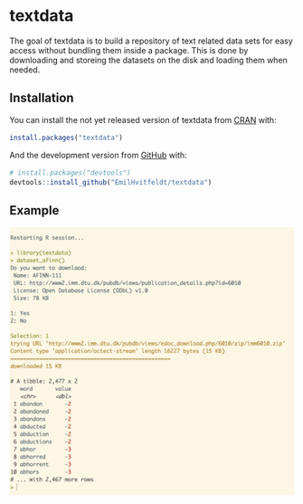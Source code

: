 
<!-- README.md is generated from README.Rmd. Please edit that file -->
textdata
========

<!-- badges: start -->
<!-- badges: end -->
The goal of textdata is to build a repository of text related data sets for easy access without bundling them inside a package. This is done by downloading and storeing the datasets on the disk and loading them when needed.

Installation
------------

You can install the not yet released version of textdata from [CRAN](https://CRAN.R-project.org) with:

``` r
install.packages("textdata")
```

And the development version from [GitHub](https://github.com/) with:

``` r
# install.packages("devtools")
devtools::install_github("EmilHvitfeldt/textdata")
```

Example
-------

![](man/figures/screen-shot.png)
